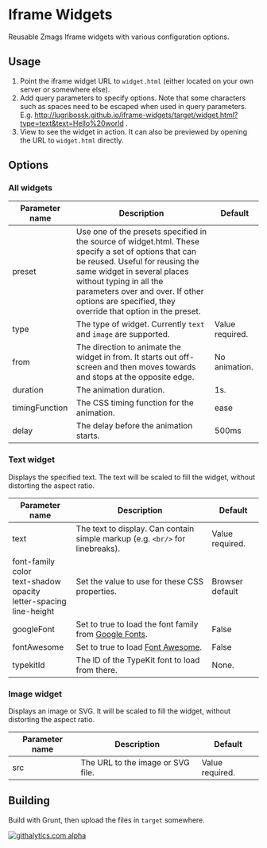 # Iframe Widgets

Reusable Zmags Iframe widgets with various configuration options.

## Usage

1. Point the iframe widget URL to `widget.html` (either located on your own server or somewhere else).
1. Add query parameters to specify options. Note that some characters such as spaces need to be escaped when used in query parameters. E.g. http://lugribossk.github.io/iframe-widgets/target/widget.html?type=text&text=Hello%20world .
1. View to see the widget in action. It can also be previewed by opening the URL to `widget.html` directly.


## Options

### All widgets
Parameter name|Description|Default
---|---|---
preset|Use one of the presets specified in the source of widget.html. These specify a set of options that can be reused. Useful for reusing the same widget in several places without typing in all the parameters over and over. If other options are specified, they override that option in the preset.
type|The type of widget. Currently `text` and `image` are supported.|Value required.
from|The direction to animate the widget in from. It starts out off-screen and then moves towards and stops at the opposite edge.|No animation.
duration|The animation duration.|1s.
timingFunction|The CSS timing function for the animation.|ease
delay|The delay before the animation starts.|500ms

### Text widget
Displays the specified text. The text will be scaled to fill the widget, without distorting the aspect ratio.

Parameter name|Description|Default
---|---|---
text|The text to display. Can contain simple markup (e.g. `<br/>` for linebreaks).|Value required.
font-family<br/> color<br/> text-shadow<br/> opacity<br/> letter-spacing<br/> line-height|Set the value to use for these CSS properties.|Browser default
googleFont|Set to true to load the font family from [Google Fonts](https://www.google.com/fonts).|False
fontAwesome|Set to true to load [Font Awesome](http://fortawesome.github.io/Font-Awesome/).|False
typekitId|The ID of the TypeKit font to load from there.|None.

### Image widget
Displays an image or SVG. It will be scaled to fill the widget, without distorting the aspect ratio.

Parameter name|Description|Default
---|---|---
src|The URL to the image or SVG file.|Value required.

## Building
Build with Grunt, then upload the files in `target` somewhere.

[![githalytics.com alpha](https://cruel-carlota.pagodabox.com/ee572733c662aee473ea4e83442d5ed1 "githalytics.com")](http://githalytics.com/Lugribossk/iframe-widgets)